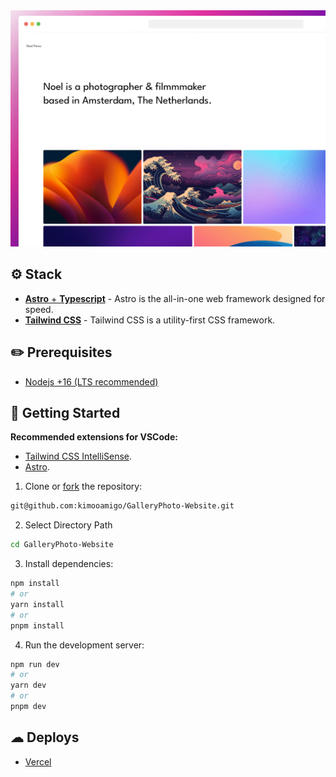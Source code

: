 
<div align="center">

<img src="public/project.png" alt="Screenshot" />

</div>

## ⚙️ Stack

- [**Astro** + **Typescript**](https://astro.build/) - Astro is the all-in-one web framework designed for speed.
- [**Tailwind CSS**](https://tailwindcss.com/) - Tailwind CSS is a utility-first CSS framework.

## ✏️ Prerequisites

- [Nodejs +16 (LTS recommended)](https://nodejs.org/en/)

## 🚀 Getting Started

**Recommended extensions for VSCode:**

- [Tailwind CSS IntelliSense](https://marketplace.visualstudio.com/items?itemName=bradlc.vscode-tailwindcss).
- [Astro](https://marketplace.visualstudio.com/items?itemName=astro-build.astro-vscode).

1. Clone or [fork](https://github.com/kimooamigo/GalleryPhoto-Website/fork) the repository:

```bash
git@github.com:kimooamigo/GalleryPhoto-Website.git
```

2. Select Directory Path 

```bash
cd GalleryPhoto-Website
```

3. Install dependencies:

```bash
npm install
# or
yarn install
# or
pnpm install
```

4. Run the development server:

```bash
npm run dev
# or
yarn dev
# or
pnpm dev
```

## ☁ Deploys

- [Vercel](https://vercel.com/)

